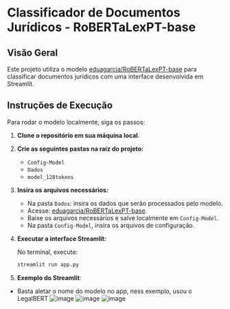 # Classificador de Documentos Jurídicos - RoBERTaLexPT-base

## Visão Geral

Este projeto utiliza o modelo [eduagarcia/RoBERTaLexPT-base](https://huggingface.co/eduagarcia/RoBERTaLexPT-base) para classificar documentos jurídicos com uma interface desenvolvida em Streamlit.

## Instruções de Execução

Para rodar o modelo localmente, siga os passos:

1. **Clone o repositório em sua máquina local.**
2. **Crie as seguintes pastas na raiz do projeto:**
   - `Config-Model`
   - `Dados`
   - `model_128tokens`

3. **Insira os arquivos necessários:**
   - Na pasta `Dados`: insira os dados que serão processados pelo modelo.
   - Acesse: [eduagarcia/RoBERTaLexPT-base](https://huggingface.co/eduagarcia/RoBERTaLexPT-base).
   -  Baixe os arquivos necessários e salve localmente em `Config-Model`.
   - Na pasta `Config-Model`, insira os arquivos de configuração.

4. **Executar a interface Streamlit:**

   No terminal, execute:

   ```bash
   streamlit run app.py

5. **Exemplo do Streamlit**:
- Basta aletar o nome do modelo no app, ness exemplo, usou o LegalBERT
![image](https://github.com/user-attachments/assets/09525eb6-3e57-424f-b278-5f22241000dc)
![image](https://github.com/user-attachments/assets/e52905b5-cfa2-4c7e-8074-e84ea217314b)
![image](https://github.com/user-attachments/assets/bfe831ae-506a-4fda-94c5-b0c7f9fe3484)
